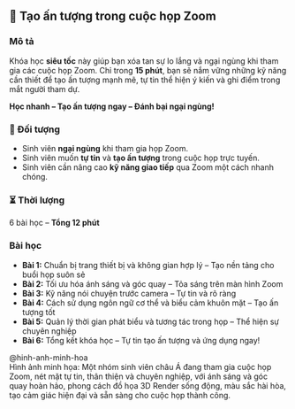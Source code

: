 ## 📌 Tạo ấn tượng trong cuộc họp Zoom  

### Mô tả  
Khóa học **siêu tốc** này giúp bạn xóa tan sự lo lắng và ngại ngùng khi tham gia các cuộc họp Zoom. Chỉ trong **15 phút**, bạn sẽ nắm vững những kỹ năng cần thiết để tạo ấn tượng mạnh mẽ, tự tin thể hiện ý kiến và ghi điểm trong mắt người tham dự.  

**Học nhanh – Tạo ấn tượng ngay – Đánh bại ngại ngùng!**  

### 🎯 Đối tượng  
- Sinh viên **ngại ngùng** khi tham gia họp Zoom.  
- Sinh viên muốn **tự tin** và **tạo ấn tượng** trong cuộc họp trực tuyến.  
- Sinh viên cần nâng cao **kỹ năng giao tiếp** qua Zoom một cách nhanh chóng.  

### ⏳ Thời lượng  
6 bài học – **Tổng 12 phút**  

### Bài học  
- **Bài 1:** Chuẩn bị trang thiết bị và không gian hợp lý – Tạo nền tảng cho buổi họp suôn sẻ  
- **Bài 2:** Tối ưu hóa ánh sáng và góc quay – Tỏa sáng trên màn hình Zoom  
- **Bài 3:** Kỹ năng nói chuyện trước camera – Tự tin và rõ ràng  
- **Bài 4:** Cách sử dụng ngôn ngữ cơ thể và biểu cảm khuôn mặt – Tạo ấn tượng tốt  
- **Bài 5:** Quản lý thời gian phát biểu và tương tác trong họp – Thể hiện sự chuyên nghiệp  
- **Bài 6:** Tổng kết khóa học – Tự tin tạo ấn tượng và ứng dụng ngay!  

@hinh-anh-minh-hoa  
Hình ảnh minh họa: Một nhóm sinh viên châu Á đang tham gia cuộc họp Zoom, nét mặt tự tin, thân thiện và chuyên nghiệp, với ánh sáng và góc quay hoàn hảo, phong cách đồ họa 3D Render sống động, màu sắc hài hòa, tạo cảm giác hiện đại và sẵn sàng cho cuộc họp thành công.